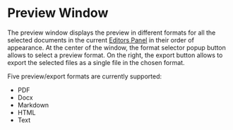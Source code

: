 # Preview Window

The preview window displays the preview in different formats for all the selected documents in the current [Editors Panel](#editorsPanel) in their order of appearance. At the center of the window, the format selector popup button allows to select a preview format. On the right, the export button allows to export the selected files as a single file in the chosen format.   

Five preview/export formats are currently supported: 

 - PDF
 - Docx
 - Markdown
 - HTML
 - Text 


